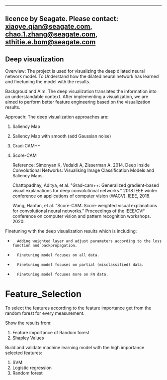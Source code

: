 ---------
licence by Seagate. 
Please contact: xiaoye.qian@seagate.com, chao.1.zhang@seagate.com, sthitie.e.bom@seagate.com
---------
Deep visualization
---------
Overview:
The project is used for visualizing the deep dilated neural network model. To Understand how the dilated neural network has learned and finetuning the model with the results.

Backgroud and Aim:
The deep visualization translates the information into an understandable context. After implementing a visualization, we are aimed to perform better feature engineering based on the visualization results.

Approach:
The deep visualization approaches are:
1.  Saliency Map
2.  Saliency Map with smooth (add Gaussian noise)
3.  Grad-CAM++
4.  Score-CAM

    Reference:
    Simonyan K, Vedaldi A, Zisserman A. 2014. Deep Inside Convolutional Networks: Visualising Image Classification Models and Saliency Maps.
    
    Chattopadhay, Aditya, et al. "Grad-cam++: Generalized gradient-based visual explanations for deep convolutional networks." 2018 IEEE winter conference on applications of computer vision (WACV). IEEE, 2018.
    
    Wang, Haofan, et al. "Score-CAM: Score-weighted visual explanations for convolutional neural networks." Proceedings of the IEEE/CVF conference on computer vision and pattern recognition workshops. 2020.

Finetuning with the deep visualization results which is including:

*       Adding weighted layer and adjust parameters according to the loss function and backpropagation.
*       Finetuning model focuses on all data. 
*       Finetuning model focuses on partial (misclassified) data. 
*       Finetuning model focuses more on FN data.


# Feature_Selection

To select the features according to the feature importance get from the random forest for every measurement. 

Show the results from:
1. Feature importance of Random forest
2. Shapley Values

Build and validate machine learning model with the high importance selected features:
1. SVM
2. Logistic regression
3. Random forest 
